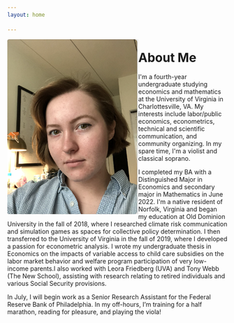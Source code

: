 ```yaml
---
layout: home

---
```


<p><img src="face.png" alt="madison" style="float:left;width:300px;height:400px;">

<h1>About Me</h1>

<p>I'm a fourth-year undergraduate studying economics and mathematics at the University of Virginia in Charlottesville, VA. My interests include labor/public economics, econometrics, technical and scientific communication, and community organizing. In my spare time, I'm a violist and classical soprano.</p>
<p>
I completed my BA with a Distinguished Major in Economics and secondary major in Mathematics in June 2022. I'm a native resident of Norfolk, Virginia and began my education at Old Dominion University in the fall of 2018, where I researched climate risk communication and simulation games as spaces for collective policy determination. I then transferred to the University of Virginia in the fall of 2019, where I developed a passion for econometric analysis.
I wrote my undergraduate thesis in Economics on the impacts of variable access to child care subsidies on the labor market behavior and welfare program participation of very low-income parents.I also worked with Leora Friedberg (UVA) and Tony Webb (The New School), assisting with research relating to retired individuals and various Social Security provisions. 
</p>

<p>In July, I will begin work as a Senior Research Assistant for the Federal Reserve Bank of Philadelphia.
In my off-hours, I’m training for a half marathon, reading for pleasure, and playing the viola! </p>
